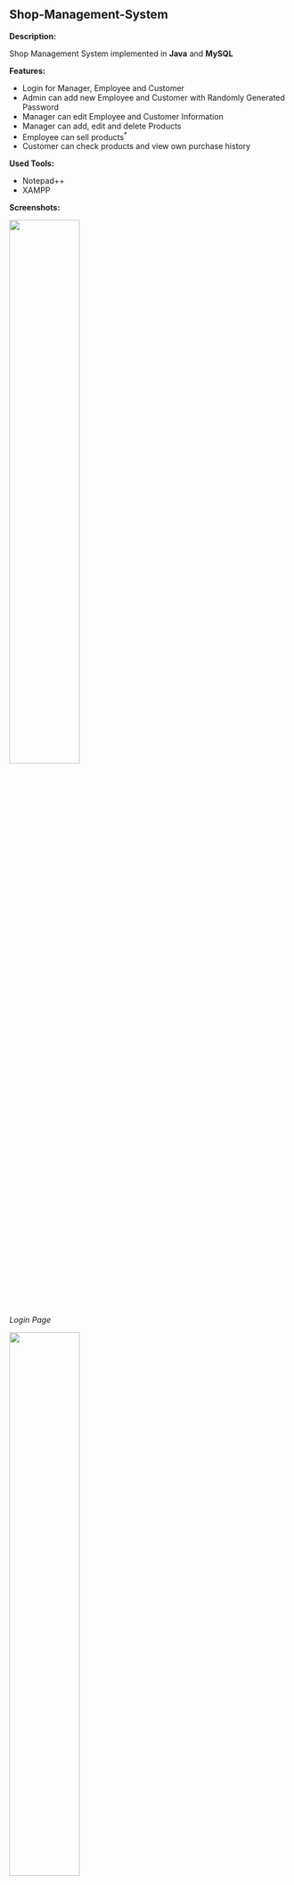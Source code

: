 Shop-Management-System
----------------------
**Description:**

Shop Management System implemented in __Java__ and __MySQL__


**Features:**
* Login for Manager, Employee and Customer
* Admin can add new Employee and Customer with Randomly Generated Password
* Manager can edit Employee and Customer Information
* Manager can add, edit and delete Products
* Employee can sell products<sup>*</sup>
* Customer can check products and view own purchase history

**Used Tools:**
* Notepad++
* XAMPP

**Screenshots:**

<img src="https://github.com/deba1/Shop-Management-System/blob/master/screenshots/login_page.jpg?raw=true" width="50%"/>

_Login Page_

<img src="https://github.com/deba1/Shop-Management-System/blob/master/screenshots/dashboard.jpg?raw=true" width="50%"/>

_Manager Dashboard_

<img src="https://github.com/deba1/Shop-Management-System/blob/master/screenshots/edit_profile.jpg?raw=true" width="50%"/>

_Profile Edit_

<img src="https://github.com/deba1/Shop-Management-System/blob/master/screenshots/history.jpg?raw=true" width="50%"/>

_Purchase History_

<img src="https://github.com/deba1/Shop-Management-System/blob/master/screenshots/customers.jpg?raw=true" width="50%"/>

_Customer Management_

<img src="https://github.com/deba1/Shop-Management-System/blob/master/screenshots/products.jpg?raw=true" width="50%"/>

_Product Management_
